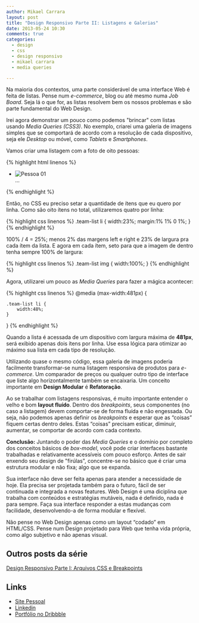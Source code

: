 ```yaml
---
author: Mikael Carrara
layout: post
title: "Design Responsivo Parte II: Listagens e Galerias"
date: 2013-05-24 10:30
comments: true
categories:
  - design
  - css
  - design responsivo
  - mikael carrara
  - media queries

---
```


Na maioria dos contextos, uma parte considerável de uma interface Web é feita de listas. Pense num *e-commerce*, blog ou até mesmo numa *Job Board*. Seja lá o que for, as listas resolvem bem os nossos problemas e são parte fundamental do Web Design.

<!--more-->

Irei agora demonstrar um pouco como podemos "brincar" com listas usando *Media Queries (CSS3)*. No exemplo, criarei uma galeria de imagens simples que se comportará de acordo com a resolução de cada dispositivo, seja ele *Desktop* ou móvel, como *Tablets* e *Smartphones*.

Vamos criar uma listagem com a foto de oito pessoas:

{% highlight html linenos %}
<ul class="team-list">
    <li><img src="#" alt="Pessoa 01" /></li>
    ...
</ul>
{% endhighlight %}

Então, no CSS eu preciso setar a quantidade de ítens que eu quero por linha. Como são oito ítens no total, utilizaremos quatro por linha:

{% highlight css linenos %}
.team-list li {
    width:23%;
    margin:1% 1% 0 1%;
}
{% endhighlight %}

100% / 4 = 25%; menos 2% das margens left e right e 23% de largura pra cada ítem da lista. E agora em cada ítem, seto para que a imagem de dentro tenha sempre 100% de largura:

{% highlight css linenos %}
.team-list img {
    width:100%;
}
{% endhighlight %}

Agora, utilizarei um pouco as *Media Queries* para fazer a mágica acontecer:

{% highlight css linenos %}
@media (max-width:481px) {

	.team-list li {
	    width:48%;
	}

}
{% endhighlight %}

Quando a lista é acessada de um dispositivo com largura máxima de **481px**, será exibido apenas dois ítens por linha. Use essa lógica para otimizar ao máximo sua lista em cada tipo de resolução.

Utilizando quase o mesmo código, essa galeria de imagens poderia facilmente transformar-se numa listagem responsiva de produtos para *e-commerce*. Um comparador de preços ou qualquer outro tipo de interface que liste algo horizontalmente também se encaixaria. Um conceito importante em **Design Modular** é **Refatoração**.

Ao se trabalhar com listagens responsivas, é muito importante entender o velho e bom **layout fluído**. Dentro dos *breakpoints*, seus componentes (no caso a listagem) devem comportar-se de forma fluída e não engessada. Ou seja, não podemos apenas definir os *breakpoints* e esperar que as “coisas” fiquem certas dentro deles. Estas “coisas” precisam esticar, diminuir, aumentar, se comportar de acordo com cada contexto.

**Conclusão:** Juntando o poder das *Media Queries* e o domínio por completo dos conceitos básicos de *box-model*, você pode criar interfaces bastante trabalhadas e relativamente acessíveis com pouco esforço. Antes de sair enxendo seu design de "firúlas", concentre-se no básico que é criar uma estrutura modular e não fixa; algo que se expanda.

Sua interface não deve ser feita apenas para atender a necessidade de hoje. Ela precisa ser projetada também para o futuro, fácil de ser continuada e integrada a novas features. Web Design é uma diciplina que trabalha com conteúdos e estratégias mutáveis, nada é definido, nada é para sempre. Faça sua interface responder a estas mudanças com facilidade, desenvolvendo-a de forma modular e flexível.

Não pense no Web Design apenas como um layout “codado” em HTML/CSS. Pense num Design projetado para Web que tenha vida própria, como algo subjetivo e não apenas visual.

## Outros posts da série

[Design Responsivo Parte I: Arquivos CSS e Breakpoints](http://helabs.com.br/blog/2013/02/27/design-responsivo-parte-i-arquivos-css-e-breakpoints)

## Links

- [Site Pessoal](http://www.mikaelcarrara.com)
- [Linkedin](br.linkedin.com/in/mikaelcarrara/)
- [Portfólio no Dribbble](http://dribbble.com/mikaelcarrara)
